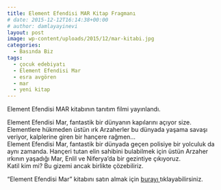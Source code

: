 ```yaml
---
title: Element Efendisi MAR Kitap Fragmanı
# date: 2015-12-12T16:14:38+00:00
# author: damlayayinevi
layout: post
image: wp-content/uploads/2015/12/mar-kitabi.jpg
categories:
  - Basında Biz
tags:
  - çocuk edebiyatı
  - Element Efendisi Mar
  - esra avgören
  - mar
  - yeni kitap
---
```

Element Efendisi MAR kitabının tanıtım filmi yayınlandı.



Element Efendisi Mar, fantastik bir dünyanın kapılarını açıyor size. Elementlere hükmeden üstün ırk Arzaherler bu dünyada yaşama savaşı veriyor, kalplerine giren bir hançere rağmen…  
Element Efendisi Mar, fantastik bir dünyada geçen polisiye bir yolculuk da aynı zamanda. Hançeri tutan elin sahibini bulabilmek için üstün Arzaher ırkının yaşadığı Mar, Enlil ve Niferya’da bir gezintiye çıkıyoruz.  
Katil kim mi? Bu gizemi ancak birlikte çözebiliriz.

“Element Efendisi Mar” kitabını satın almak için <a href="https://www.damlayayinevi.com.tr/element-efendisi-mar.html" target="_blank">burayı </a>tıklayabilirsiniz.